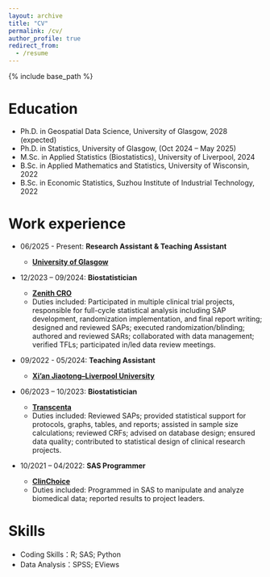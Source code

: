 ```yaml
---
layout: archive
title: "CV"
permalink: /cv/
author_profile: true
redirect_from:
  - /resume
---
```


{% include base_path %}

Education
======
* Ph.D. in Geospatial Data Science, University of Glasgow, 2028 (expected)
* Ph.D. in Statistics, University of Glasgow, (Oct 2024 – May 2025)
* M.Sc. in Applied Statistics (Biostatistics), University of Liverpool, 2024
* B.Sc. in Applied Mathematics and Statistics, University of Wisconsin, 2022
* B.Sc. in Economic Statistics, Suzhou Institute of Industrial Technology, 2022

Work experience
======
* 06/2025 - Present: **Research Assistant & Teaching Assistant**
  * [**University of Glasgow**](https://www.gla.ac.uk/)
    
* 12/2023 – 09/2024: **Biostatistician**  
  * [**Zenith CRO**](http://www.zenithcro.com/)
  * Duties included: Participated in multiple clinical trial projects, responsible for full-cycle statistical analysis including SAP development, randomization implementation, and final report writing; designed and reviewed SAPs; executed randomization/blinding; authored and reviewed SARs; collaborated with data management; verified TFLs; participated in/led data review meetings.
    
* 09/2022 - 05/2024: **Teaching Assistant**
  * [**Xi’an Jiaotong–Liverpool University**](https://www.xjtlu.edu.cn/zh)
    
* 06/2023 – 10/2023: **Biostatistician**  
  * [**Transcenta**](https://www.transcenta.com/)  
  * Duties included: Reviewed SAPs; provided statistical support for protocols, graphs, tables, and reports; assisted in sample size calculations; reviewed CRFs; advised on database design; ensured data quality; contributed to statistical design of clinical research projects.

* 10/2021 – 04/2022: **SAS Programmer**  
  * [**ClinChoice**](https://www.clinchoice.com/)  
  * Duties included: Programmed in SAS to manipulate and analyze biomedical data; reported results to project leaders.

  
Skills
======
* Coding Skills：R; SAS; Python
* Data Analysis：SPSS; EViews
 

